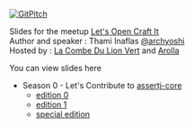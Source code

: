 [![GitPitch](https://gitpitch.com/assets/badge.svg)](https://gitpitch.com/archyoshi/lets-open-craft-it/master?grs=github#/)

Slides for the meetup [Let's Open Craft It](https://www.meetup.com/fr-FR/Paris-Lets-Open-Craft-It-contribute-to-open-source/)\
Author and speaker : Thami Inaflas [@archyoshi](https://twitter.com/archYoshi)\
Hosted by : [La Combe Du Lion Vert](http://la-combe-du-lion-vert.fr/) and [Arolla](http://www.arolla.fr/)

You can view slides here
* Season 0 - Let's Contribute to [assertj-core](https://github.com/joel-costigliola/assertj-core)
  * [edition 0](https://gitpitch.com/archyoshi/lets-open-craft-it/season-0_edition-0)
  * [edition 1](https://gitpitch.com/archyoshi/lets-open-craft-it/season-0_edition-1)
  * [special edition](https://gitpitch.com/archyoshi/lets-open-craft-it/special-edition-0)
